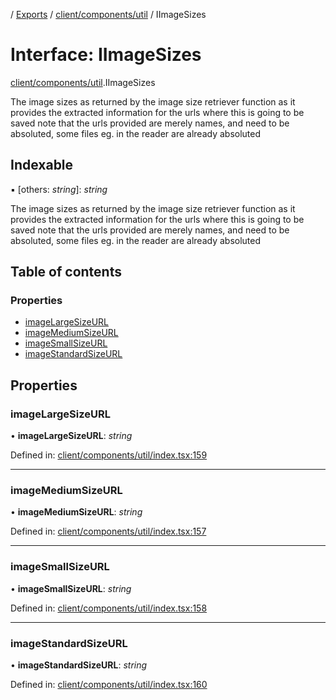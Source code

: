 [](../README.md) / [Exports](../modules.md) / [client/components/util](../modules/client_components_util.md) / IImageSizes

# Interface: IImageSizes

[client/components/util](../modules/client_components_util.md).IImageSizes

The image sizes as returned by the image size retriever function
as it provides the extracted information for the urls where this is going to be saved
note that the urls provided are merely names, and need to be absoluted, some files
eg. in the reader are already absoluted

## Indexable

▪ [others: *string*]: *string*

The image sizes as returned by the image size retriever function
as it provides the extracted information for the urls where this is going to be saved
note that the urls provided are merely names, and need to be absoluted, some files
eg. in the reader are already absoluted

## Table of contents

### Properties

- [imageLargeSizeURL](client_components_util.iimagesizes.md#imagelargesizeurl)
- [imageMediumSizeURL](client_components_util.iimagesizes.md#imagemediumsizeurl)
- [imageSmallSizeURL](client_components_util.iimagesizes.md#imagesmallsizeurl)
- [imageStandardSizeURL](client_components_util.iimagesizes.md#imagestandardsizeurl)

## Properties

### imageLargeSizeURL

• **imageLargeSizeURL**: *string*

Defined in: [client/components/util/index.tsx:159](https://github.com/onzag/itemize/blob/0e9b128c/client/components/util/index.tsx#L159)

___

### imageMediumSizeURL

• **imageMediumSizeURL**: *string*

Defined in: [client/components/util/index.tsx:157](https://github.com/onzag/itemize/blob/0e9b128c/client/components/util/index.tsx#L157)

___

### imageSmallSizeURL

• **imageSmallSizeURL**: *string*

Defined in: [client/components/util/index.tsx:158](https://github.com/onzag/itemize/blob/0e9b128c/client/components/util/index.tsx#L158)

___

### imageStandardSizeURL

• **imageStandardSizeURL**: *string*

Defined in: [client/components/util/index.tsx:160](https://github.com/onzag/itemize/blob/0e9b128c/client/components/util/index.tsx#L160)
